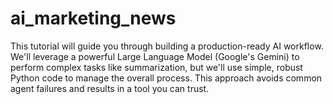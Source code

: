 # ai_marketing_news
This tutorial will guide you through building a production-ready AI workflow. We'll leverage a powerful Large Language Model (Google's Gemini) to perform complex tasks like summarization, but we'll use simple, robust Python code to manage the overall process. This approach avoids common agent failures and results in a tool you can trust.
